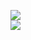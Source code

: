 [![](https://img.shields.io/badge/Made%20With-Github%20Spray-lightgrey.svg?style=for-the-badge&logo=github)](https://github.com/Annihil/github-spray#23184)  
[![](https://i.imgur.com/2DrTn0Z.gif)](https://github.com/Annihil/github-spray)
